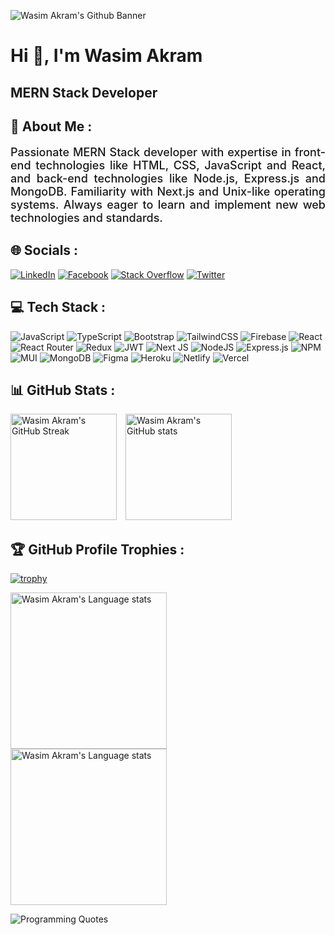 ![Wasim Akram's Github Banner](https://i.ibb.co/512LMFF/Black-Gradient-Minimalist-Linked-In-Banner.png)

# Hi 👋, I'm Wasim Akram

## MERN Stack Developer

## 💫 About Me :

<p style="font-size: 18px; text-align: justify; font-weight: 500">Passionate MERN Stack developer with expertise in front-end technologies like HTML, CSS, JavaScript and React, and back-end technologies like Node.js, Express.js and MongoDB. Familiarity with Next.js and Unix-like operating systems. Always eager to learn and implement new web technologies and standards.</p>

## 🌐 Socials :

[![LinkedIn](https://img.shields.io/badge/LinkedIn-%230077B5.svg?logo=linkedin&logoColor=white)](https://www.linkedin.com/in/muhammad-wasim-akram) [![Facebook](https://img.shields.io/badge/Facebook-%231877F2.svg?logo=Facebook&logoColor=white)](https://www.facebook.com/muhammadwashim.akram.7) [![Stack Overflow](https://img.shields.io/badge/-Stackoverflow-FE7A16?logo=stack-overflow&logoColor=white)](https://stackoverflow.com) [![Twitter](https://img.shields.io/badge/Twitter-%231DA1F2.svg?logo=Twitter&logoColor=white)](https://twitter.com)

## 💻 Tech Stack :

![JavaScript](https://img.shields.io/badge/javascript-%23323330.svg?style=flat-square&logo=javascript&logoColor=%23F7DF1E) ![TypeScript](https://img.shields.io/badge/typescript-%23007ACC.svg?style=flat-square&logo=typescript&logoColor=white) ![Bootstrap](https://img.shields.io/badge/bootstrap-%23563D7C.svg?style=flat-square&logo=bootstrap&logoColor=white) ![TailwindCSS](https://img.shields.io/badge/tailwindcss-%2338B2AC.svg?style=flat-square&logo=tailwind-css&logoColor=white) ![Firebase](https://img.shields.io/badge/firebase-%23039BE5.svg?style=flat-square&logo=firebase) ![React](https://img.shields.io/badge/react-%2320232a.svg?style=flat-square&logo=react&logoColor=%2361DAFB) ![React Router](https://img.shields.io/badge/React_Router-CA4245?style=flat-square&logo=react-router&logoColor=white) ![Redux](https://img.shields.io/badge/redux-%23593d88.svg?style=flat-square&logo=redux&logoColor=white) ![JWT](https://img.shields.io/badge/JWT-black?style=flat-square&logo=JSON%20web%20tokens) ![Next JS](https://img.shields.io/badge/Next-black?style=flat-square&logo=next.js&logoColor=white) ![NodeJS](https://img.shields.io/badge/node.js-6DA55F?style=flat-square&logo=node.js&logoColor=white) ![Express.js](https://img.shields.io/badge/express.js-%23404d59.svg?style=flat-square&logo=express&logoColor=%2361DAFB) ![NPM](https://img.shields.io/badge/NPM-%23000000.svg?style=flat-square&logo=npm&logoColor=white) ![MUI](https://img.shields.io/badge/MUI-%230081CB.svg?style=flat-square&logo=material-ui&logoColor=white) ![MongoDB](https://img.shields.io/badge/MongoDB-%234ea94b.svg?style=flat-square&logo=mongodb&logoColor=white) ![Figma](https://img.shields.io/badge/figma-%23F24E1E.svg?style=flat-square&logo=figma&logoColor=white) ![Heroku](https://img.shields.io/badge/heroku-%23430098.svg?style=flat-square&logo=heroku&logoColor=white) ![Netlify](https://img.shields.io/badge/netlify-%23000000.svg?style=flat-square&logo=netlify&logoColor=#00C7B7) ![Vercel](https://img.shields.io/badge/vercel-%23000000.svg?style=flat-square&logo=vercel&logoColor=white)

## 📊 GitHub Stats :

<img height=170 style="margin-right: 10px" src="https://streak-stats.demolab.com/?user=Washim-Akram&theme=dark" alt="Wasim Akram's GitHub Streak" /> <img height=170 src="https://github-readme-stats.vercel.app/api?username=Washim-Akram&theme=dark&show_icons=true" alt="Wasim Akram's GitHub stats" />

## 🏆 GitHub Profile Trophies :

[![trophy](https://github-profile-trophy.vercel.app/?username=Washim-Akram&theme=dracula&margin-w=15)](https://github.com/Washim-Akram/github-profile-trophy)

<img height=250 style="margin-right: 10px" src="https://github-readme-stats.vercel.app/api/top-langs/?username=Washim-Akram&theme=dark" alt="Wasim Akram's Language stats" /> <img height=250  src="https://github-readme-stats.vercel.app/api/top-langs/?username=Washim-Akram&theme=dark&layout=donut-vertical" alt="Wasim Akram's Language stats" />

![Programming Quotes](https://quotes-github-readme.vercel.app/api?type=horizontal&theme=dark&border=true)
